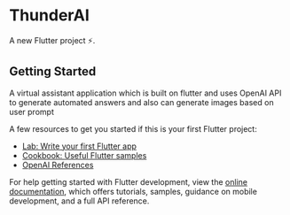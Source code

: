 # ThunderAI 

A new Flutter project :zap:.

## Getting Started

A virtual assistant application which is built on flutter and uses OpenAI API to generate automated answers and also can generate images based on user prompt

A few resources to get you started if this is your first Flutter project:

- [Lab: Write your first Flutter app](https://docs.flutter.dev/get-started/codelab)
- [Cookbook: Useful Flutter samples](https://docs.flutter.dev/cookbook)
- [OpenAI References](https://platform.openai.com/docs/api-reference)

For help getting started with Flutter development, view the
[online documentation](https://docs.flutter.dev/), which offers tutorials,
samples, guidance on mobile development, and a full API reference.
